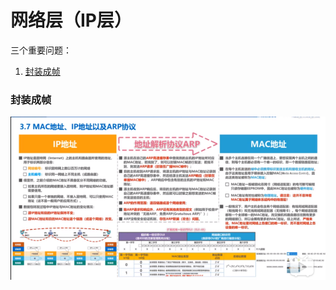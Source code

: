 # 网络层（IP层）

三个重要问题：

1. [封装成帧](#封装成帧)

### 封装成帧

  ![mac-ip-arp](../../../../../../resources/imgs/0009-mac-ip-arp.png)